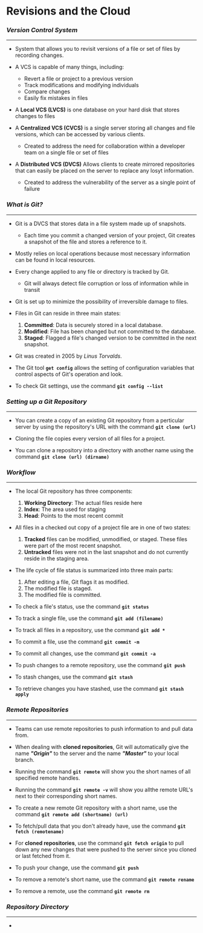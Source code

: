 # Revisions and the Cloud


### ***Version Control System***

*************

- System that allows you to revisit versions of a file or set of files by recording changes.

- A VCS is capable of many things, including:
  - Revert a file or project to a previous version
  - Track modifications and modifying individuals
  - Compare changes
  - Easily fix mistakes in files

- A **Local VCS (LVCS)** is one database on your hard disk that stores changes to files

- A **Centralized VCS (CVCS)** is a single server storing all changes and file versions, which can be accessed by various clients.
  - Created to address the need for collaboration within a developer team on a single file or set of files

- A **Distributed VCS (DVCS)** Allows clients to create mirrored repositories that can easily be placed on the server to replace any losyt information.
  - Created to address the vulnerability of the server as a single point of failure


### ***What is Git?***

***************

- Git is a DVCS that stores data in a file system made up of snapshots.
  - Each time you commit a changed version of your project, Git creates a snapshot of the file and stores a reference to it.

- Mostly relies on local operations because most necessary information can be found in local resources.

- Every change applied to any file or directory is tracked by Git.
  - Git will always detect file corruption or loss of information while in transit

- Git is set up to minimize the possibility of irreversible damage to files.

- Files in Git can reside in three main states:
  1. **Committed**: Data is securely stored in a local database.
  2. **Modified**: File has been changed but not committed to the database.
  3. **Staged**: Flagged a file's changed version to be committed in the next snapshot.

- Git was created in 2005 by *Linus Torvalds*.

- The Git tool **`get config`** allows the setting of configuration variables that control aspects of Git's operation and look.

- To check Git settings, use the command **`git config --list`**


### ***Setting up a Git Repository***

****************

- You can create a copy of an existing Git repository from a perticular server by using the repository's URL with the command **`git clone (url)`**

- Cloning the file copies every version of all files for a project.

- You can clone a repository into a directory with another name using the command **`git clone (url) (dirname)`**


### ***Workflow***

*****************

- The local Git repository has three components:
  1. **Working Directory**: The actual files reside here
  2. **Index**: The area used for staging
  3. **Head**: Points to the most recent commit

- All files in a checked out copy of a project file are in one of two states:
  1. **Tracked** files can be modified, unmodified, or staged. These files were part of the most recent snapshot.
  2. **Untracked** files were not in the last snapshot and do not currently reside in the staging area.

- The life cycle of file status is summarized into three main parts:
  1. After editing a file, Git flags it as modified.
  2. The modified file is staged.
  3. The modified file is committed.

- To check a file's status, use the command **`git status`**

- To track a single file, use the command **`git add (filename)`**

- To track all files in a repository, use the command **`git add *`**

- To commit a file, use the command **`git commit -m`**

- To commit all changes, use the command **`git commit -a`**

- To push changes to a remote repository, use the command **`git push`**

- To stash changes, use the command **`git stash`**

- To retrieve changes you have stashed, use the command **`git stash apply`**


### ***Remote Repositories***

*******************
- Teams can use remote repositories to push information to and pull data from.

- When dealing with **cloned repositories**, Git will automatically give the name ***"Origin"*** to the server and the name ***"Master"*** to your local branch.

- Running the command **`git remote`** will show you the short names of all specified remote handles.

- Running the command **`git remote -v`** will show you allthe remote URL's next to their corresponding short names.

- To create a new remote Git repository with a short name, use the command **`git remote add (shortname) (url)`**

- To fetch/pull data that you don't already have, use the command **`git fetch (remotename)`**

- For **cloned repositories**, use the command **`git fetch origin`** to pull down any new changes that were pushed to the server since you cloned or last fetched from it.

- To push your change, use the command **`git push`**

- To remove a remote's short name, use the command **`git remote rename`**

- To remove a remote, use the command **`git remote rm`**


### ***Repository Directory***

**********************

- 
